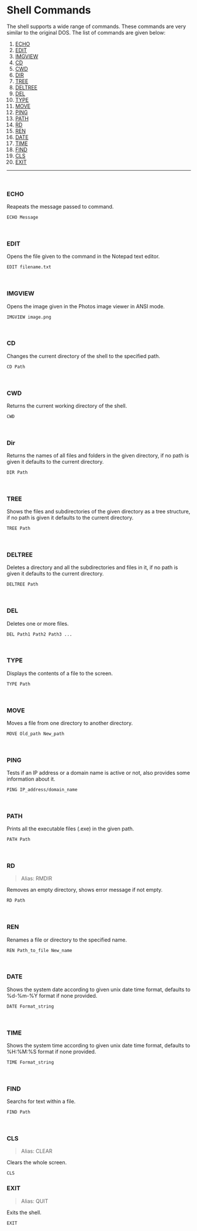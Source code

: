 # Shell Commands

The shell supports a wide range of commands. These commands are very similar to the original DOS. The list of commands are given below:

1. [ECHO](#echo)
1. [EDIT](#edit)
1. [IMGVIEW](#imgview)
1. [CD](#cd)
1. [CWD](#cwd)
1. [DIR](#dir)
1. [TREE](#tree)
1. [DELTREE](#deltree)
1. [DEL](#del)
1. [TYPE](#type)
1. [MOVE](#move)
1. [PING](#ping)
1. [PATH](#path)
1. [RD](#rd)
1. [REN](#ren)
1. [DATE](#date)
1. [TIME](#time)
1. [FIND](#find)
1. [CLS](#cls)
1. [EXIT](#exit)

---

<br>

### ECHO

Reapeats the message passed to command.

```sh
ECHO Message
```

<br>

### EDIT

Opens the file given to the command in the Notepad text editor.

```sh
EDIT filename.txt
```

<br>

### IMGVIEW

Opens the image given in the Photos image viewer in ANSI mode.

```sh
IMGVIEW image.png
```

<br>

### CD

Changes the current directory of the shell to the specified path.

```sh
CD Path
```

<br>

### CWD

Returns the current working directory of the shell.

```sh
CWD
```

<br>

### Dir

Returns the names of all files and folders in the given directory, if no path is given it defaults to the current directory.

```sh
DIR Path
```

<br>

### TREE

Shows the files and subdirectories of the given directory as a tree structure, if no path is given it defaults to the current directory.

```sh
TREE Path
```

<br>

### DELTREE

Deletes a directory and all the subdirectories and files in it, if no path is given it defaults to the current directory.

```sh
DELTREE Path
```

<br>

### DEL

Deletes one or more files.

```sh
DEL Path1 Path2 Path3 ...
```

<br>

### TYPE

Displays the contents of a file to the screen.

```sh
TYPE Path
```

<br>

### MOVE

Moves a file from one directory to another directory.

```sh
MOVE Old_path New_path
```

<br>

### PING

Tests if an IP address or a domain name is active or not, also provides some information about it.

```sh
PING IP_address/domain_name
```

<br>

### PATH

Prints all the executable files (.exe) in the given path.

```sh
PATH Path
```

<br>

### RD

> Alias: RMDIR

Removes an empty directory, shows error message if not empty.

```sh
RD Path
```

<br>

### REN

Renames a file or directory to the specified name.

```sh
REN Path_to_file New_name
```

<br>

### DATE

Shows the system date according to given unix date time format, defaults to %d-%m-%Y format if none provided.

```sh
DATE Format_string
```

<br>

### TIME

Shows the system time according to given unix date time format, defaults to %H:%M:%S format if none provided.

```sh
TIME Format_string
```

<br>

### FIND

Searchs for text within a file.

```sh
FIND Path
```

<br>

### CLS

> Alias: CLEAR

Clears the whole screen.

```sh
CLS
```

<bv>

### EXIT

> Alias: QUIT

Exits the shell.

```sh
EXIT
```

